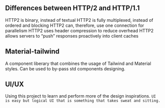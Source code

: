 ## Differences between HTTP/2 and HTTP/1.1
HTTP2 is binary, instead of textual
HTTP2 is fully multiplexed, instead of ordered and blocking
HTTP2 can, therefore, use one connection for parallelism
HTTP2 uses header compression to reduce overhead
HTTP2 allows servers to “push” responses proactively into client caches


## Material-tailwind
A component liberary that combines the usage of Tailwind and Material styles. Can be used to by-pass std components designing.

## UI/UX

Using this project to learn and perform more of the design inspirations.
```UI is easy but logical UI that is something that takes sweat and sitting.```
